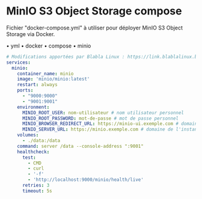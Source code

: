 # MinIO S3 Object Storage compose

Fichier "docker-compose.yml" à utiliser pour déployer MinIO S3 Object Storage via Docker.

• yml
• docker
• compose
• minio

```yaml
# Modifications apportées par Blabla Linux : https://link.blablalinux.be
services:
  minio:
    container_name: minio
    image: 'minio/minio:latest'
    restart: always
    ports:
      - "9000:9000"
      - "9001:9001"
    environment:
      MINIO_ROOT_USER: nom-utilisateur # nom utilisateur personnel
      MINIO_ROOT_PASSWORD: mot-de-passe # mot de passe personnel
      MINIO_BROWSER_REDIRECT_URL: https://minio-ui.exemple.com # domaine de l'instance web minio
      MINIO_SERVER_URL: https://minio.exemple.com # domaine de l'instance api minio
    volumes:
      - ./data:/data
    command: server /data --console-address ":9001"
    healthcheck:
      test:
        - CMD
        - curl
        - '-f'
        - 'http://localhost:9000/minio/health/live'
      retries: 3
      timeout: 5s

```

